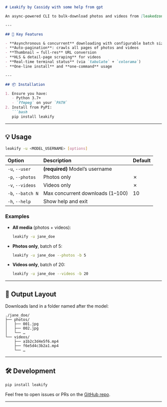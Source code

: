````markdown
# Leakify by Cassidy with some help from gpt

An async-powered CLI to bulk-download photos and videos from [leakedzone.com](https://leakedzone.com). Leakify crawls a model’s public gallery, grabs full-resolution media URLs, and uses `ffmpeg` under the hood for fast, reliable downloads.

---

## 🚀 Key Features

- **Asynchronous & concurrent** downloading with configurable batch size  
- **Auto-pagination**: crawls all pages of photos and videos  
- **Thumbnail → full-res** URL conversion  
- **HLS & detail-page scraping** for videos  
- **Real-time terminal status** (via `tabulate` + `colorama`)  
- **One-line install** and **one-command** usage  

---

## 📦 Installation

1. Ensure you have:
   - Python 3.7+
   - `ffmpeg` on your `PATH`
2. Install from PyPI:
   ```bash
   pip install leakify
````

---

## 💡 Usage

```bash
leakify -u <MODEL_USERNAME> [options]
```

| Option            | Description                      | Default |
| :---------------- | :------------------------------- | :------ |
| `-u`, `--user`    | **(required)** Model’s username  |         |
| `-p`, `--photos`  | Photos only                      | ✗       |
| `-v`, `--videos`  | Videos only                      | ✗       |
| `-b`, `--batch N` | Max concurrent downloads (1–100) | 10      |
| `-h`, `--help`    | Show help and exit               |         |

### Examples

* **All media** (photos + videos):

  ```bash
  leakify -u jane_doe
  ```
* **Photos only**, batch of 5:

  ```bash
  leakify -u jane_doe --photos -b 5
  ```
* **Videos only**, batch of 20:

  ```bash
  leakify -u jane_doe --videos -b 20
  ```

---

## 📂 Output Layout

Downloads land in a folder named after the model:

```
./jane_doe/
├── photos/
│   ├── 001.jpg
│   ├── 002.jpg
│   └── …
└── videos/
    ├── a1b2c3d4e5f6.mp4
    ├── f6e5d4c3b2a1.mp4
    └── …
```

---

## 🛠 Development

```bash
pip install leakify
```

Feel free to open issues or PRs on the [GitHub repo](https://github.com/andrilchakraborty/leakify).

---
